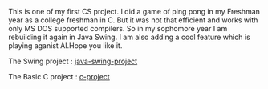 This is one of my first CS project. I did a game of ping pong in my Freshman year as a college freshman in C. But it was not that efficient and works with only MS DOS supported compilers. So in my sophomore year I am rebuilding it again in Java Swing. I am also adding a cool feature which is playing aganist AI.Hope you like it.

The Swing project : [java-swing-project](https://github.com/PrathamKashyap1/Ping-Pong-AI/tree/main/ai%20ping%20pong%20in%20java)

The Basic C project : [c-project](https://github.com/PrathamKashyap1/Ping-Pong-AI/tree/main/basic%20ping%20pong%20in%20C)
